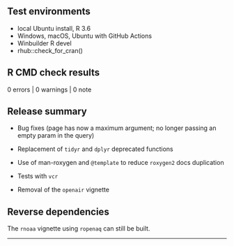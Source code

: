 ## Test environments
* local Ubuntu install, R 3.6
* Windows, macOS, Ubuntu with GitHub Actions
* Winbuilder R devel
* rhub::check_for_cran()

## R CMD check results

0 errors | 0 warnings | 0 note

## Release summary

* Bug fixes (page has now a maximum argument; no longer passing an empty param in the query)

* Replacement of `tidyr` and `dplyr` deprecated functions

* Use of man-roxygen and `@template` to reduce `roxygen2` docs duplication

* Tests with `vcr`

* Removal of the `openair` vignette

## Reverse dependencies

The `rnoaa` vignette using `ropenaq` can still be built.

---



